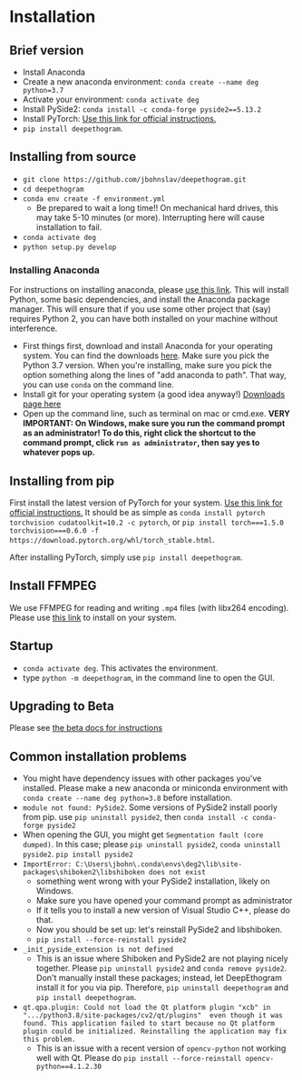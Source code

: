 # Installation

## Brief version
* Install Anaconda
* Create a new anaconda environment: `conda create --name deg python=3.7`
* Activate your environment: `conda activate deg`
* Install PySide2: `conda install -c conda-forge pyside2==5.13.2`
* Install PyTorch: [Use this link for official instructions.](https://pytorch.org/) 
* `pip install deepethogram`. 

## Installing from source
* `git clone https://github.com/jbohnslav/deepethogram.git`
* `cd deepethogram`
* `conda env create -f environment.yml`
    * Be prepared to wait a long time!! On mechanical hard drives, this may take 5-10 minutes (or more). Interrupting here will cause installation to fail. 
* `conda activate deg`
* `python setup.py develop`

### Installing Anaconda
For instructions on installing anaconda, 
please [use this link](https://www.anaconda.com/distribution/). This will install Python, some basic dependencies, and 
install the Anaconda package manager. This will ensure that if you use some other project that (say) requires Python 2, 
you can have both installed on your machine without interference.

* First things first, download and install Anaconda for your operating system. You can find the downloads [here](https://www.anaconda.com/distribution/#download-section). Make sure you pick the Python 3.7 version. When you're installing, make sure you pick the option something along the lines of "add anaconda to path". That way, you can use `conda` on the command line.
* Install git for your operating system (a good idea anyway!) [Downloads page here](https://git-scm.com/download)
* Open up the command line, such as terminal on mac or cmd.exe. **VERY IMPORTANT: On Windows, make sure you run the command prompt as an administrator! To do this, right click the shortcut to the command prompt, click `run as administrator`, then say yes to whatever pops up.**

## Installing from pip
First install the latest version of PyTorch for your system. [Use this link for official instructions.](https://pytorch.org/) 
It should be as simple as `conda install pytorch torchvision cudatoolkit=10.2 -c pytorch`, or 
`pip install torch===1.5.0 torchvision===0.6.0 -f https://download.pytorch.org/whl/torch_stable.html`. 

After installing PyTorch, simply use `pip install deepethogram`. 

## Install FFMPEG
We use FFMPEG for reading and writing `.mp4` files (with libx264 encoding). Please use [this link](https://www.ffmpeg.org/)
to install on your system.
    
## Startup
* `conda activate deg`. This activates the environment.
* type `python -m deepethogram`, in the command line to open the GUI.

## Upgrading to Beta
Please see [the beta docs for instructions](beta.md)

## Common installation problems
* You might have dependency issues with other packages you've installed. Please make a new anaconda or miniconda 
environment with `conda create --name deg python=3.8` before installation. 
* `module not found: PySide2`. Some versions of PySide2 install poorly from pip. use `pip uninstall pyside2`, then 
`conda install -c conda-forge pyside2`
* When opening the GUI, you might get `Segmentation fault (core dumped)`. In this case; please `pip uninstall pyside2`, 
`conda uninstall pyside2`. `pip install pyside2`
* `ImportError: C:\Users\jbohn\.conda\envs\deg2\lib\site-packages\shiboken2\libshiboken does not exist`
  * something went wrong with your PySide2 installation, likely on Windows. 
  * Make sure you have opened your command prompt as administrator
  * If it tells you to install a new version of Visual Studio C++, please do that. 
  * Now you should be set up: let's reinstall PySide2 and libshiboken. 
  * `pip install --force-reinstall pyside2`
* `_init_pyside_extension is not defined`
  * This is an issue where Shiboken and PySide2 are not playing nicely together. Please `pip uninstall pyside2` and `conda remove pyside2`. Don't manually install these packages; instead, let DeepEthogram install it for you via pip. Therefore, `pip uninstall deepethogram` and `pip install deepethogram`.
*  `qt.qpa.plugin: Could not load the Qt platform plugin "xcb" in ".../python3.8/site-packages/cv2/qt/plugins"  even though it was found. This application failed to start because no Qt platform plugin could be initialized. Reinstalling the application may fix this problem.`
   * This is an issue with a recent version of `opencv-python` not working well with Qt. Please do `pip install --force-reinstall opencv-python==4.1.2.30`

